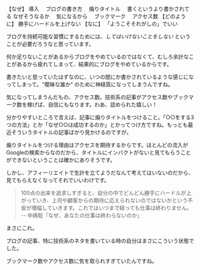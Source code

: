 【なぜ】
導入
　ブログの書き方
　煽りタイトル
　書くというより書かされてる
なぜそうなるか
　気になるから
　ブックマーク
　アクセス数
【どのように】
勝手にハードルを上げない
【なに】
「ようこそそれがしの」でいい


ブログを持続可能な習慣にするためには、*してはいけないことをしない* ということが必要だろうなと思っています。

何か足りないことがあるからブログをやめているのではなくて、むしろ余計なことがあるから疲れてしまって、結果的にブログをやめているからです。

書きたいと思っていたはずなのに、いつの間にか書かされているような感じになってしまって。"曖昧な誰か" のために神経質になってしまうんですね。

気になってしまうんだもの、アクセス数。技術系の記事がアクセス数やブックマーク数を稼げば、自信にもなります。わあ、認められた嬉しい！

分かりやすいところで言えば、記事に煽りタイトルをつけること。「○○をする3つの方法」とか「なぜ○○は成功するのか」とかってつけ方ですね。もっとも最近そういうタイトルの記事ばかり見かけるのですが。

煽りタイトルをつける理由はアクセスを期待するからです。ほとんどの流入がGoogleの検索からなのだから、タイトルにインパクトがないと見てもらうことができないということは確かにありそうです。

しかし、アフィーリエイトで生計を立てようだなんて考えてはいないのだから、見てもらえなくなってそれでいいわけです。

> 100点の出来を追求しすぎると、自分の中でどんどん勝手にハードルが上がっていき、上司や顧客からの期待に応えられないのではないかという不安が増幅していきます。これではいつまで経っても仕事は終わりません。  
-- 中嶋聡『なぜ、あなたの仕事は終わらないのか』

まさにこれ。

ブログの記事、特に技術系のネタを書いている時の自分はまさにこういう状態でした。

ブックマーク数やアクセス数に気を取られすぎていたんですね。
